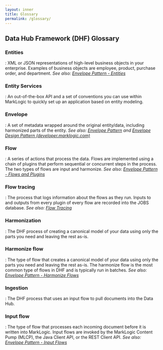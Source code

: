 ```yaml
---
layout: inner
title: Glossary
permalink: /glossary/
---
```


## Data Hub Framework (DHF) Glossary

### Entities
:	XML or JSON representations of high-level business objects in your enterprise. Examples of business objects are employee, product, purchase order, and department.
	*See also: [Envelope Pattern - Entities]({{site.baseurl}}/understanding/how-it-works/#entities)*

### Entity Services
:	An out-of-the-box API and a set of conventions you can use within MarkLogic to quickly set up an application based on entity modeling.

### Envelope
:	A set of metadata wrapped around the original entity/data, including harmonized parts of the entity.
	*See also: [Envelope Pattern]({{site.baseurl}}/understanding/how-it-works/) and [Envelope Design Pattern (developer.marklogic.com)](https://developer.marklogic.com/blog/envelope-design-pattern)*

### Flow
:	A series of actions that process the data. Flows are implemented using a chain of plugins that perform sequential or concurrent steps in the process. The two types of flows are input and harmonize. *See also: [Envelope Pattern - Flows and Plugins]({{site.baseurl}}/understanding/how-it-works/#flows-and-plugins)*

### Flow tracing
:	The process that logs information about the flows as they run. Inputs to and outputs from every plugin of every flow are recorded into the JOBS database. *See also: [Flow Tracing]({{site.baseurl}}/understanding/flowtracing/)*

### Harmonization
: 	The DHF process of creating a canonical model of your data using only the parts you need and leaving the rest as-is.

### Harmonize flow
:	The type of flow that creates a canonical model of your data using only the parts you need and leaving the rest as-is. The harmonize flow is the most common type of flows in DHF and is typically run in batches.
	*See also: [Envelope Pattern - Harmonize Flows]({{site.baseurl}}/understanding/how-it-works/#harmonize-flows)*

### Ingestion
:	The DHF process that uses an input flow to pull documents into the Data Hub.

### Input flow
:	The type of flow that processes each incoming document before it is written into MarkLogic. Input flows are invoked by the MarkLogic Content Pump (MLCP), the Java Client API, or the REST Client API.
	*See also: [Envelope Pattern - Input Flows]({{site.baseurl}}/understanding/how-it-works/#input-flows)*

<!-- BUGBUG: Uncomment after DHFPROD-1213 is resolved.
### Provenance and Lineage
:	The DHF process that ensures that the data can be traced back to its origin and that the source data is preserved.
-->
